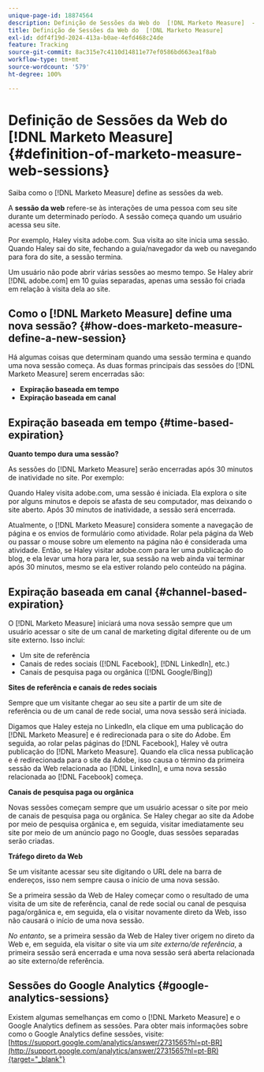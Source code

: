 ```yaml
---
unique-page-id: 18874564
description: Definição de Sessões da Web do  [!DNL Marketo Measure]  - [!DNL Marketo Measure] - Documentação do produto
title: Definição de Sessões da Web do  [!DNL Marketo Measure]
exl-id: ddf4f19d-2024-413a-b0ae-4efd468c24de
feature: Tracking
source-git-commit: 8ac315e7c4110d14811e77ef0586bd663ea1f8ab
workflow-type: tm+mt
source-wordcount: '579'
ht-degree: 100%

---
```


# Definição de Sessões da Web do [!DNL Marketo Measure] {#definition-of-marketo-measure-web-sessions}

Saiba como o [!DNL Marketo Measure] define as sessões da web.

A **sessão da web** refere-se às interações de uma pessoa com seu site durante um determinado período. A sessão começa quando um usuário acessa seu site.

Por exemplo, Haley visita adobe.com. Sua visita ao site inicia uma sessão. Quando Haley sai do site, fechando a guia/navegador da web ou navegando para fora do site, a sessão termina.

Um usuário não pode abrir várias sessões ao mesmo tempo. Se Haley abrir [!DNL adobe.com] em 10 guias separadas, apenas uma sessão foi criada em relação à visita dela ao site.

## Como o [!DNL Marketo Measure] define uma nova sessão? {#how-does-marketo-measure-define-a-new-session}

Há algumas coisas que determinam quando uma sessão termina e quando uma nova sessão começa. As duas formas principais das sessões do [!DNL Marketo Measure] serem encerradas são:

* **Expiração baseada em tempo**
* **Expiração baseada em canal**

## Expiração baseada em tempo {#time-based-expiration}

**Quanto tempo dura uma sessão?**

As sessões do [!DNL Marketo Measure] serão encerradas após 30 minutos de inatividade no site. Por exemplo:

Quando Haley visita adobe.com, uma sessão é iniciada. Ela explora o site por alguns minutos e depois se afasta de seu computador, mas deixando o site aberto. Após 30 minutos de inatividade, a sessão será encerrada.

Atualmente, o [!DNL Marketo Measure] considera somente a navegação de página e os envios de formulário como atividade. Rolar pela página da Web ou passar o mouse sobre um elemento na página não é considerada uma atividade. Então, se Haley visitar adobe.com para ler uma publicação do blog, e ela levar uma hora para ler, sua sessão na web ainda vai terminar após 30 minutos, mesmo se ela estiver rolando pelo conteúdo na página.

## Expiração baseada em canal {#channel-based-expiration}

O [!DNL Marketo Measure] iniciará uma nova sessão sempre que um usuário acessar o site de um canal de marketing digital diferente ou de um site externo. Isso inclui:

* Um site de referência
* Canais de redes sociais ([!DNL Facebook], [!DNL LinkedIn], etc.)
* Canais de pesquisa paga ou orgânica ([!DNL Google/Bing])

**Sites de referência e canais de redes sociais**

Sempre que um visitante chegar ao seu site a partir de um site de referência ou de um canal de rede social, uma nova sessão será iniciada.

Digamos que Haley esteja no LinkedIn, ela clique em uma publicação do [!DNL Marketo Measure] e é redirecionada para o site do Adobe. Em seguida, ao rolar pelas páginas do [!DNL Facebook], Haley vê outra publicação do [!DNL Marketo Measure]. Quando ela clica nessa publicação e é redirecionada para o site da Adobe, isso causa o término da primeira sessão da Web relacionada ao [!DNL LinkedIn], e uma nova sessão relacionada ao [!DNL Facebook] começa.

**Canais de pesquisa paga ou orgânica**

Novas sessões começam sempre que um usuário acessar o site por meio de canais de pesquisa paga ou orgânica. Se Haley chegar ao site da Adobe por meio de pesquisa orgânica e, em seguida, visitar imediatamente seu site por meio de um anúncio pago no Google, duas sessões separadas serão criadas.

**Tráfego direto da Web**

Se um visitante acessar seu site digitando o URL dele na barra de endereços, isso nem sempre causa o início de uma nova sessão.

Se a primeira sessão da Web de Haley começar como o resultado de uma visita de um site de referência, canal de rede social ou canal de pesquisa paga/orgânica e, em seguida, ela o visitar novamente direto da Web, isso não causará o início de uma nova sessão.

_No entanto_, se a primeira sessão da Web de Haley tiver origem no direto da Web e, em seguida, ela visitar o site via _um site externo/de referência_, a primeira sessão será encerrada e uma nova sessão será aberta relacionada ao site externo/de referência.

## Sessões do Google Analytics {#google-analytics-sessions}

Existem algumas semelhanças em como o [!DNL Marketo Measure] e o Google Analytics definem as sessões. Para obter mais informações sobre como o Google Analytics define sessões, visite: [https://support.google.com/analytics/answer/2731565?hl=pt-BR](http://support.google.com/analytics/answer/2731565?hl=pt-BR){target="_blank"}
